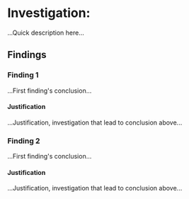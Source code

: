 # Investigation: 

...Quick description here...

## Findings

### Finding 1

...First finding's conclusion...

#### Justification

...Justification, investigation that lead to conclusion above...


### Finding 2

...First finding's conclusion...

#### Justification

...Justification, investigation that lead to conclusion above...

